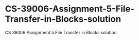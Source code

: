 # CS-39006-Assignment-5-File-Transfer-in-Blocks-solution
CS 39006 Assignment 5 File Transfer in Blocks solution
